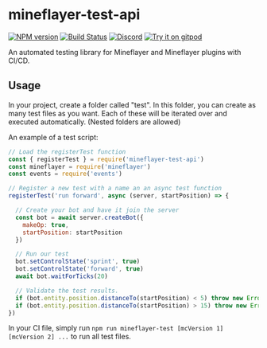 # mineflayer-test-api
[![NPM version](https://img.shields.io/npm/v/mineflayer-test-api.svg)](http://npmjs.com/package/mineflayer-test-api)
[![Build Status](https://github.com/PrismarineJS/mineflayer-test-api/workflows/CI/badge.svg)](https://github.com/PrismarineJS/mineflayer-test-api/actions?query=workflow%3A%22CI%22)
[![Discord](https://img.shields.io/badge/chat-on%20discord-brightgreen.svg)](https://discord.gg/GsEFRM8)
[![Try it on gitpod](https://img.shields.io/badge/try-on%20gitpod-brightgreen.svg)](https://gitpod.io/#https://github.com/PrismarineJS/mineflayer-test-api)

An automated testing library for Mineflayer and Mineflayer plugins with CI/CD.

## Usage

In your project, create a folder called "test". In this folder, you can create as many test files as you want. Each of these will be iterated over and executed automatically. (Nested folders are allowed)

An example of a test script:

```js
// Load the registerTest function
const { registerTest } = require('mineflayer-test-api')
const mineflayer = require('mineflayer')
const events = require('events')

// Register a new test with a name an an async test function
registerTest('run forward', async (server, startPosition) => {

  // Create your bot and have it join the server
  const bot = await server.createBot({
    makeOp: true,
    startPosition: startPosition
  })

  // Run our test
  bot.setControlState('sprint', true)
  bot.setControlState('forward', true)
  await bot.waitForTicks(20)

  // Validate the test results.
  if (bot.entity.position.distanceTo(startPosition) < 5) throw new Error('Bot move too little!')
  if (bot.entity.position.distanceTo(startPosition) > 15) throw new Error('Bot moved too far!')
})
```

In your CI file, simply run `npm run mineflayer-test [mcVersion 1] [mcVersion 2] ...` to run all test files.
